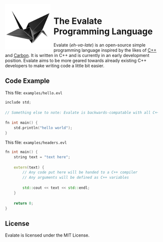 <img width="150" height="150" align="left" style="float: left; margin: 0 10px 0 0;" alt="Evalate icon" src="icons/evalate-lang.png">

# The Evalate Programming Language
Evalate (*eh-va-late*) is an open-source simple programming language inspired by the likes of [C++](https://isocpp.org) and [Carbon](https://github.com/carbon-language/carbon-lang). It is written in C++ and is currently in an early development position. Evalate aims to be more geared towards already existing C++ developers to make writing code a little bit easier.

## Code Example
This file: ``examples/hello.evl``
```cpp
include std;

// Something else to note: Evalate is backwards-compatable with all C++ header files. See examples/headers.evl.

fn int main() {
    std.println("hello world");
}
```

This file: ``examples/headers.evl``
```cpp
fn int main() {
    string text = "text here";

    extern(text) {
        // Any code put here will be handed to a C++ compiler
        // Any arguments will be defined as C++ variables

        std::cout << text << std::endl;
    }

    return 0;
}
```

## License
Evalate is licensed under the MIT License.
